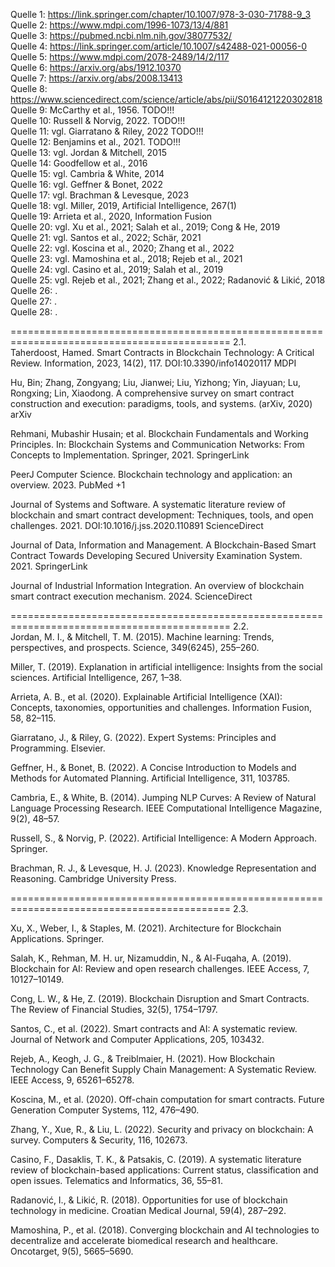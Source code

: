 Quelle 1: https://link.springer.com/chapter/10.1007/978-3-030-71788-9_3 <br>
Quelle 2: https://www.mdpi.com/1996-1073/13/4/881 <br>
Quelle 3: https://pubmed.ncbi.nlm.nih.gov/38077532/ <br>
Quelle 4: https://link.springer.com/article/10.1007/s42488-021-00056-0 <br>
Quelle 5: https://www.mdpi.com/2078-2489/14/2/117 <br>
Quelle 6: https://arxiv.org/abs/1912.10370 <br>
Quelle 7: https://arxiv.org/abs/2008.13413 <br>
Quelle 8: https://www.sciencedirect.com/science/article/abs/pii/S0164121220302818 <br>
Quelle 9: McCarthy et al., 1956. TODO!!! <br>
Quelle 10: Russell & Norvig, 2022. TODO!!! <br>
Quelle 11: vgl. Giarratano & Riley, 2022 TODO!!! <br>
Quelle 12: Benjamins et al., 2021. TODO!!!<br>
Quelle 13: vgl. Jordan & Mitchell, 2015 <br>
Quelle 14: Goodfellow et al., 2016 <br>
Quelle 15: vgl. Cambria & White, 2014 <br>
Quelle 16: vgl. Geffner & Bonet, 2022 <br>
Quelle 17: vgl. Brachman & Levesque, 2023 <br>
Quelle 18: vgl. Miller, 2019, Artificial Intelligence, 267(1) <br>
Quelle 19: Arrieta et al., 2020, Information Fusion <br>
Quelle 20: vgl. Xu et al., 2021; Salah et al., 2019; Cong & He, 2019 <br>
Quelle 21: vgl. Santos et al., 2022; Schär, 2021 <br>
Quelle 22: vgl. Koscina et al., 2020; Zhang et al., 2022 <br>
Quelle 23: vgl. Mamoshina et al., 2018; Rejeb et al., 2021 <br>
Quelle 24: vgl. Casino et al., 2019; Salah et al., 2019 <br>
Quelle 25: vgl. Rejeb et al., 2021; Zhang et al., 2022; Radanović & Likić, 2018 <br>
Quelle 26: . <br>
Quelle 27: . <br>
Quelle 28: . <br>


============================================================================================
2.1. <br>
Taherdoost, Hamed. Smart Contracts in Blockchain Technology: A Critical Review. Information, 2023, 14(2), 117. DOI:10.3390/info14020117 
MDPI

Hu, Bin; Zhang, Zongyang; Liu, Jianwei; Liu, Yizhong; Yin, Jiayuan; Lu, Rongxing; Lin, Xiaodong. A comprehensive survey on smart contract construction and execution: paradigms, tools, and systems. (arXiv, 2020) 
arXiv

Rehmani, Mubashir Husain; et al. Blockchain Fundamentals and Working Principles. In: Blockchain Systems and Communication Networks: From Concepts to Implementation. Springer, 2021. 
SpringerLink

PeerJ Computer Science. Blockchain technology and application: an overview. 2023. 
PubMed
+1

Journal of Systems and Software. A systematic literature review of blockchain and smart contract development: Techniques, tools, and open challenges. 2021. DOI:10.1016/j.jss.2020.110891 
ScienceDirect

Journal of Data, Information and Management. A Blockchain-Based Smart Contract Towards Developing Secured University Examination System. 2021. 
SpringerLink

Journal of Industrial Information Integration. An overview of blockchain smart contract execution mechanism. 2024. 
ScienceDirect

============================================================================================
2.2. <br>
Jordan, M. I., & Mitchell, T. M. (2015). Machine learning: Trends, perspectives, and prospects. Science, 349(6245), 255–260.

Miller, T. (2019). Explanation in artificial intelligence: Insights from the social sciences. Artificial Intelligence, 267, 1–38.

Arrieta, A. B., et al. (2020). Explainable Artificial Intelligence (XAI): Concepts, taxonomies, opportunities and challenges. Information Fusion, 58, 82–115.

Giarratano, J., & Riley, G. (2022). Expert Systems: Principles and Programming. Elsevier.

Geffner, H., & Bonet, B. (2022). A Concise Introduction to Models and Methods for Automated Planning. Artificial Intelligence, 311, 103785.

Cambria, E., & White, B. (2014). Jumping NLP Curves: A Review of Natural Language Processing Research. IEEE Computational Intelligence Magazine, 9(2), 48–57.

Russell, S., & Norvig, P. (2022). Artificial Intelligence: A Modern Approach. Springer.

Brachman, R. J., & Levesque, H. J. (2023). Knowledge Representation and Reasoning. Cambridge University Press.


============================================================================================
2.3. <br>

Xu, X., Weber, I., & Staples, M. (2021). Architecture for Blockchain Applications. Springer.

Salah, K., Rehman, M. H. ur, Nizamuddin, N., & Al-Fuqaha, A. (2019). Blockchain for AI: Review and open research challenges. IEEE Access, 7, 10127–10149.

Cong, L. W., & He, Z. (2019). Blockchain Disruption and Smart Contracts. The Review of Financial Studies, 32(5), 1754–1797.

Santos, C., et al. (2022). Smart contracts and AI: A systematic review. Journal of Network and Computer Applications, 205, 103432.

Rejeb, A., Keogh, J. G., & Treiblmaier, H. (2021). How Blockchain Technology Can Benefit Supply Chain Management: A Systematic Review. IEEE Access, 9, 65261–65278.

Koscina, M., et al. (2020). Off-chain computation for smart contracts. Future Generation Computer Systems, 112, 476–490.

Zhang, Y., Xue, R., & Liu, L. (2022). Security and privacy on blockchain: A survey. Computers & Security, 116, 102673.

Casino, F., Dasaklis, T. K., & Patsakis, C. (2019). A systematic literature review of blockchain-based applications: Current status, classification and open issues. Telematics and Informatics, 36, 55–81.

Radanović, I., & Likić, R. (2018). Opportunities for use of blockchain technology in medicine. Croatian Medical Journal, 59(4), 287–292.

Mamoshina, P., et al. (2018). Converging blockchain and AI technologies to decentralize and accelerate biomedical research and healthcare. Oncotarget, 9(5), 5665–5690.
